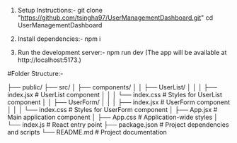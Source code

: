1. Setup Instructions:-
   git clone "https://github.com/tsingha97/UserManagementDashboard.git"
   cd UserManagementDashboard

2. Install dependencies:-
   npm i

3. Run the development server:-
   npm run dev
   (The app will be available at http://localhost:5173.)

#Folder Structure:-

├── public/
├── src/
│ ├── components/
│ │ ├── UserList/
│ │ │ ├── index.jsx # UserList component
│ │ │ └── index.css # Styles for UserList component
│ │ ├── UserForm/
│ │ │ ├── index.jsx # UserForm component
│ │ │ └── index.css # Styles for UserForm component
│ ├── App.jsx # Main application component
│ ├── App.css # Application-wide styles
│ └── index.js # React entry point
├── package.json # Project dependencies and scripts
└── README.md # Project documentation

